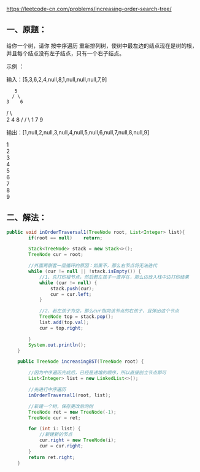 https://leetcode-cn.com/problems/increasing-order-search-tree/

## 一、原题：

给你一个树，请你 按中序遍历 重新排列树，使树中最左边的结点现在是树的根，并且每个结点没有左子结点，只有一个右子结点。

 

示例 ：

输入：[5,3,6,2,4,null,8,1,null,null,null,7,9]

       5
      / \
    3    6
   / \    \
  2   4    8
 /        / \ 
1        7   9

输出：[1,null,2,null,3,null,4,null,5,null,6,null,7,null,8,null,9]

 1
  \
   2
    \
     3
      \
       4
        \
         5
          \
           6
            \
             7
              \
               8
                \
                 9  

## 二、解法：

```java
public void inOrderTraversal1(TreeNode root, List<Integer> list){
        if(root == null)    return;

        Stack<TreeNode> stack = new Stack<>();
        TreeNode cur = root;

        //外面再嵌套一层循环的原因：如果不，那么右节点将无法迭代
        while (cur != null || !stack.isEmpty()) {
            //1、先打印根节点，然后若左孩子一直存在，那么边放入栈中边打印结果
            while (cur != null) {
                stack.push(cur);
                cur = cur.left;
            }

            //2、若左孩子为空，那么cur指向该节点的右孩子，且弹出这个节点
            TreeNode top = stack.pop();
            list.add(top.val);
            cur = top.right;

        }
        System.out.println();
    }

    public TreeNode increasingBST(TreeNode root) {

        //因为中序遍历完成后，已经是递增的顺序，所以直接创立节点即可
        List<Integer> list = new LinkedList<>();

        //先进行中序遍历
        inOrderTraversal1(root, list);

        //新建一个树，保存更改后的树
        TreeNode ret = new TreeNode(-1);
        TreeNode cur = ret;

        for (int i: list) {
            //新建新的节点
            cur.right = new TreeNode(i);
            cur = cur.right;
        }
        return ret.right;
    }
```

